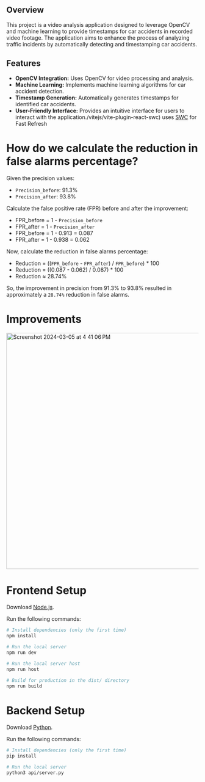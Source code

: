 ## Overview
This project is a video analysis application designed to leverage OpenCV and machine learning to provide timestamps for car accidents in recorded video footage. The application aims to enhance the process of analyzing traffic incidents by automatically detecting and timestamping car accidents.

## Features
- **OpenCV Integration:** Uses OpenCV for video processing and analysis.
- **Machine Learning:** Implements machine learning algorithms for car accident detection.
- **Timestamp Generation:** Automatically generates timestamps for identified car accidents.
- **User-Friendly Interface:** Provides an intuitive interface for users to interact with the application./vitejs/vite-plugin-react-swc) uses [SWC](https://swc.rs/) for Fast Refresh

# How do we calculate the reduction in false alarms percentage?
Given the precision values:
- `Precision_before`: 91.3%
- `Precision_after`: 93.8%

Calculate the false positive rate (FPR) before and after the improvement:
- FPR_before = 1 - `Precision_before`
- FPR_after = 1 - `Precision_after`
- FPR_before = 1 - 0.913 = 0.087
- FPR_after = 1 - 0.938 = 0.062

Now, calculate the reduction in false alarms percentage:
- Reduction = ((`FPR_before` - `FPR_after`) / `FPR_before`) * 100
- Reduction = ((0.087 - 0.062) / 0.087) * 100
- Reduction ≈ 28.74%

So, the improvement in precision from 91.3% to 93.8% resulted in approximately a `28.74%` reduction in false alarms.

# Improvements
<img width="619" alt="Screenshot 2024-03-05 at 4 41 06 PM" src="https://github.com/SahilK-027/SIGHT-Analyzer/assets/104154041/0d5d3dae-ab42-4e08-a906-f1de24df4546">

# Frontend Setup
Download [Node.js](https://nodejs.org/en/download/).

Run the following commands:

``` bash
# Install dependencies (only the first time)
npm install

# Run the local server
npm run dev

# Run the local server host
npm run host

# Build for production in the dist/ directory
npm run build
```

# Backend Setup
Download [Python](https://www.python.org/downloads/).

Run the following commands:

``` bash
# Install dependencies (only the first time)
pip install

# Run the local server
python3 api/server.py 
```

